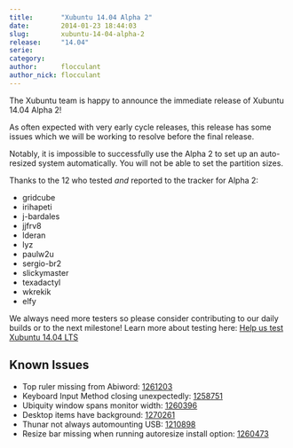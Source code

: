 ```yaml
---
title:       "Xubuntu 14.04 Alpha 2"
date:        2014-01-23 18:44:03
slug:        xubuntu-14-04-alpha-2
release:     "14.04"
serie:       
category:    
author:      flocculant
author_nick: flocculant
---
```


The Xubuntu team is happy to announce the immediate release of Xubuntu 14.04 Alpha 2!

As often expected with very early cycle releases, this release has some issues which we will be working to resolve before the final release.

Notably, it is impossible to successfully use the Alpha 2 to set up an auto-resized system automatically. You will not be able to set the partition sizes.

Thanks to the 12 who tested *and* reported to the tracker for Alpha 2:

- gridcube
- irihapeti
- j-bardales
- jjfrv8
- lderan
- lyz
- paulw2u
- sergio-br2
- slickymaster
- texadactyl
- wkrekik
- elfy

We always need more testers so please consider contributing to our daily builds or to the next milestone! Learn more about testing here: [Help us test Xubuntu 14.04 LTS](http://xubuntu.org/news/help-us-test-xubuntu-14-04-lts/)

Known Issues
------------

- Top ruler missing from Abiword: [1261203](https://bugs.launchpad.net/ubuntu/+source/abiword/+bug/1261203)
- Keyboard Input Method closing unexpectedly: [1258751](https://bugs.launchpad.net/ubuntu/+source/ibus/+bug/1258751)
- Ubiquity window spans monitor width: [1260396](https://bugs.launchpad.net/ubuntu/+source/ubiquity/+bug/1260396)
- Desktop items have background: [1270261](https://bugs.launchpad.net/ubuntu/+source/xfdesktop4/+bug/1270261)
- Thunar not always automounting USB: [1210898](https://bugs.launchpad.net/ubuntu/+source/thunar/+bug/1210898)
- Resize bar missing when running autoresize install option: [1260473](https://bugs.launchpad.net/ubuntu/+source/ubiquity/+bug/1260473)
